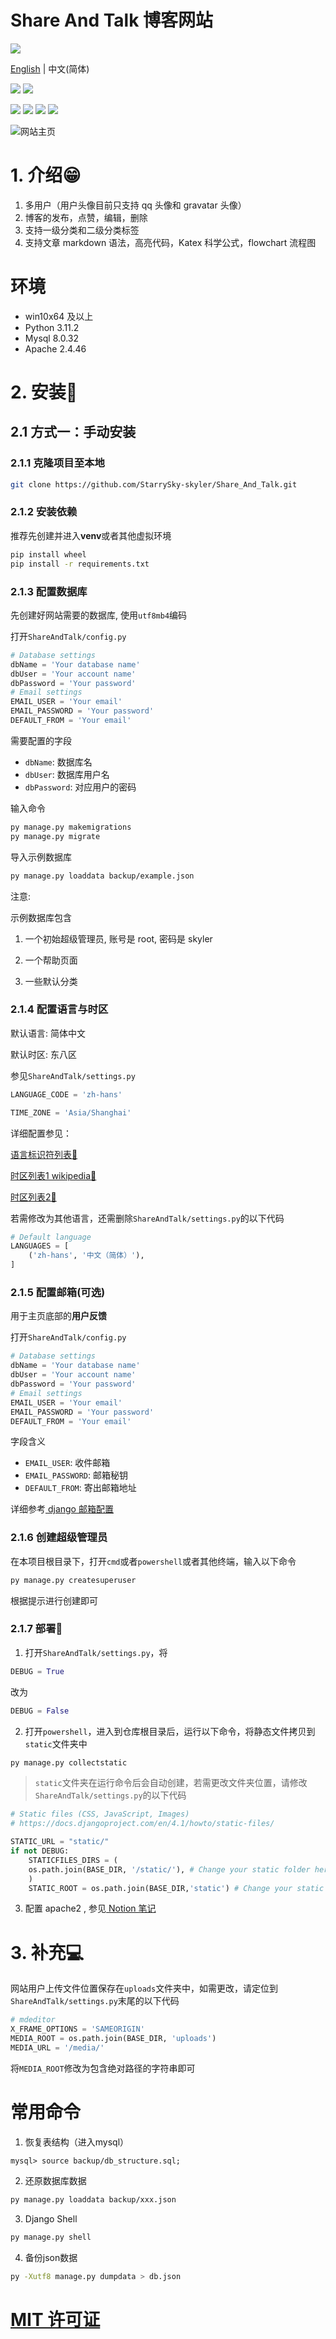 # Share And Talk 博客网站

[![](https://starry-trace-sky-moe-counter.vercel.app/get/@share_and_talk?theme=rule34)](https://github.com/StarrySky-skyler/Share_And_Talk)

[English](./README.md) | 中文(简体)

![](https://img.shields.io/badge/后端开发-星痕Sky-blue)
![](https://img.shields.io/badge/前端开发-XuJiaqi999-purple)

![](https://img.shields.io/badge/许可证-MIT-red)
![](https://img.shields.io/badge/后端程序-Python-blue)
![](https://img.shields.io/badge/框架-Django-yellow)
![](https://img.shields.io/badge/最新版本-v1.4.16_stable-brightgreen)

![网站主页](example.png)

# 1. 介绍😁

1. 多用户（用户头像目前只支持 qq 头像和 gravatar 头像）
2. 博客的发布，点赞，编辑，删除
3. 支持一级分类和二级分类标签
4. 支持文章 markdown 语法，高亮代码，Katex 科学公式，flowchart 流程图

# 环境

- win10x64 及以上
- Python 3.11.2
- Mysql 8.0.32
- Apache 2.4.46

# 2. 安装🍔

## 2.1 方式一：手动安装

### 2.1.1 克隆项目至本地

```bash
git clone https://github.com/StarrySky-skyler/Share_And_Talk.git
```

### 2.1.2 安装依赖

推荐先创建并进入**venv**或者其他虚拟环境

```bash
pip install wheel
pip install -r requirements.txt
```

### 2.1.3 配置数据库

先创建好网站需要的数据库, 使用`utf8mb4`编码

打开`ShareAndTalk/config.py`

```python
# Database settings
dbName = 'Your database name'
dbUser = 'Your account name'
dbPassword = 'Your password'
# Email settings
EMAIL_USER = 'Your email'
EMAIL_PASSWORD = 'Your password'
DEFAULT_FROM = 'Your email'

```

需要配置的字段

- `dbName`: 数据库名
- `dbUser`: 数据库用户名
- `dbPassword`: 对应用户的密码

输入命令

```bash
py manage.py makemigrations
py manage.py migrate
```

导入示例数据库

```bash
py manage.py loaddata backup/example.json
```

注意:

示例数据库包含

1. 一个初始超级管理员, 账号是 root, 密码是 skyler

2. 一个帮助页面

3. 一些默认分类

### 2.1.4 配置语言与时区

默认语言: 简体中文

默认时区: 东八区

参见`ShareAndTalk/settings.py`

```python
LANGUAGE_CODE = 'zh-hans'

TIME_ZONE = 'Asia/Shanghai'
```

详细配置参见：

[语言标识符列表🚅](http://www.i18nguy.com/unicode/language-identifiers.html)

[时区列表1 wikipedia🧪](https://en.wikipedia.org/wiki/List_of_tz_database_time_zones)

[时区列表2🎈](https://www.zeitverschiebung.net/cn/all-time-zones.html)

若需修改为其他语言，还需删除`ShareAndTalk/settings.py`的以下代码

```python
# Default language
LANGUAGES = [
    ('zh-hans', '中文（简体）'),
]
```

### 2.1.5 配置邮箱(可选)

用于主页底部的**用户反馈**

打开`ShareAndTalk/config.py`

```python
# Database settings
dbName = 'Your database name'
dbUser = 'Your account name'
dbPassword = 'Your password'
# Email settings
EMAIL_USER = 'Your email'
EMAIL_PASSWORD = 'Your password'
DEFAULT_FROM = 'Your email'

```

字段含义

- `EMAIL_USER`: 收件邮箱
- `EMAIL_PASSWORD`: 邮箱秘钥
- `DEFAULT_FROM`: 寄出邮箱地址

详细参考[ django 邮箱配置](https://docs.djangoproject.com/zh-hans/4.1/ref/settings/)

### 2.1.6 创建超级管理员

在本项目根目录下，打开`cmd`或者`powershell`或者其他终端，输入以下命令

```bash
py manage.py createsuperuser
```

根据提示进行创建即可

### 2.1.7 部署🌭

1. 打开`ShareAndTalk/settings.py`，将

```python
DEBUG = True
```

改为

```python
DEBUG = False
```

2. 打开`powershell`，进入到仓库根目录后，运行以下命令，将静态文件拷贝到`static`文件夹中

```bash
py manage.py collectstatic
```

> `static`文件夹在运行命令后会自动创建，若需更改文件夹位置，请修改`ShareAndTalk/settings.py`的以下代码

```python
# Static files (CSS, JavaScript, Images)
# https://docs.djangoproject.com/en/4.1/howto/static-files/

STATIC_URL = "static/"
if not DEBUG:
    STATICFILES_DIRS = (
    os.path.join(BASE_DIR, '/static/'), # Change your static folder here
    )
    STATIC_ROOT = os.path.join(BASE_DIR,'static') # Change your static folder here
```

3. 配置 apache2 , 参见[ Notion 笔记](https://www.notion.so/starrytracesky/windows-django-0ae4b2c1562f43fc81f24d755e77f8a5)

# 3. 补充💻

网站用户上传文件位置保存在`uploads`文件夹中，如需更改，请定位到`ShareAndTalk/settings.py`末尾的以下代码

```python
# mdeditor
X_FRAME_OPTIONS = 'SAMEORIGIN'
MEDIA_ROOT = os.path.join(BASE_DIR, 'uploads')
MEDIA_URL = '/media/'
```

将`MEDIA_ROOT`修改为包含绝对路径的字符串即可

# 常用命令

1. 恢复表结构（进入mysql）

```
mysql> source backup/db_structure.sql;
```

2. 还原数据库数据

```bash
py manage.py loaddata backup/xxx.json
```

3. Django Shell

```bash
py manage.py shell
```

4. 备份json数据

```bash
py -Xutf8 manage.py dumpdata > db.json
```

# [MIT 许可证](https://github.com/StarrySky-skyler/Share_And_Talk/blob/main/LICENSE)
